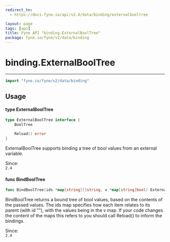 ```yaml
---
redirect_to:
  - https://docs.fyne.io/api/v2.4/data/binding/externalbooltree

layout: page
tags: [api]
title: Fyne API "binding.ExternalBoolTree"
package: fyne.io/fyne/v2/data/binding
---
```

# binding.ExternalBoolTree
---

```go
import "fyne.io/fyne/v2/data/binding"
```

## Usage

#### type ExternalBoolTree

```go
type ExternalBoolTree interface {
	BoolTree

	Reload() error
}
```

ExternalBoolTree supports binding a tree of bool values from an external variable.


<div class="since">Since: <code>
2.4</code></div>

#### func  BindBoolTree

```go
func BindBoolTree(ids *map[string][]string, v *map[string]bool) ExternalBoolTree
```
BindBoolTree returns a bound tree of bool values, based on the contents of the passed values. The ids map specifies how each item relates to its parent (with id ""), with the values being in the v map. If your code changes the content of the maps this refers to you should call Reload() to inform the bindings.


<div class="since">Since: <code>
2.4</code></div>
